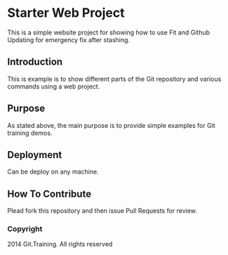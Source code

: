 # Starter Web Project

This is a simple website project for showing how to use Fit and Github
Updating for emergency fix after stashing.

## Introduction

This is example is to show different parts of the Git repository and various commands using a web project.

## Purpose
As stated above, the main purpose is to provide simple examples for Git training demos.

## Deployment

Can be deploy on any machine.

## How To Contribute

Plead fork this repository and then issue Pull Requests for review.

### Copyright

2014 Git.Training. All rights reserved
